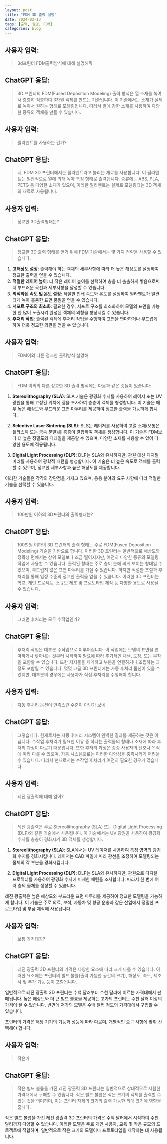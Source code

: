 ```yaml
---
layout: post
title: "FDM 3D 출력 설명"
date: 2024-03-13
tags: [출력, 설명, FDM]
categories: blog
---
```


## 사용자 입력:
> 3d프린터 FDM출력방식에 대해 설명해줘

## ChatGPT 응답:
> 3D 프린터의 FDM(Fused Deposition Modeling) 출력 방식은 열 소재를 녹여서 층층히 적층하여 3차원 객체를 만드는 기술입니다. 이 기술에서는 소재가 실제로 녹아서 원하는 형태로 모델링됩니다. 따라서 열에 강한 소재를 사용하여 다양한 종류의 객체를 만들 수 있습니다.

## 사용자 입력:
> 필라멘트를 사용하는 건가?

## ChatGPT 응답:
> 네, FDM 3D 프린터에서는 필라멘트라고 불리는 재료를 사용합니다. 이 필라멘트는 일반적으로 열에 의해 녹아 특정 형태로 출력됩니다. 종류에는 ABS, PLA, PETG 등 다양한 소재가 있으며, 이러한 필라멘트는 실제로 모델링되는 3D 객체의 재료로 사용됩니다.

## 사용자 입력:
> 정교한 3D출력형태는?

## ChatGPT 응답:
> 정교한 3D 출력 형태를 얻기 위해 FDM 기술에서는 몇 가지 전략을 사용할 수 있습니다. 
1. **고해상도 설정**: 출력해야 하는 객체의 세부사항에 따라 더 높은 해상도를 설정하여 정교한 출력을 얻을 수 있습니다.
2. **적절한 레이어 높이**: 더 작은 레이어 높이를 선택하여 층을 더 촘촘하게 쌓음으로써 더 부드러운 곡선과 세부사항을 달성할 수 있습니다.
3. **최적화된 속도 및 온도 설정**: 적절한 인쇄 속도와 온도를 설정하여 필라멘트가 일관되게 녹아 훌륭한 표면 품질을 얻을 수 있습니다.
4. **서포트 구조의 최소화**: 필요한 경우, 서포트 구조를 최소화하여 모델의 표면을 가능한 한 많이 노출시켜 완성된 객체의 외형을 향상시킬 수 있습니다.
5. **후처리 작업**: 출력된 객체에 후처리 작업을 수행하여 표면을 연마하거나 부드럽게 하여 더욱 정교한 외관을 얻을 수 있습니다.

## 사용자 입력:
> FDM이외 다른 정교한 출력방식 설명해

## ChatGPT 응답:
> FDM 이외의 다른 정교한 3D 출력 방식에는 다음과 같은 것들이 있습니다:

1. **Stereolithography (SLA)**: SLA 기술은 광경화 수지를 사용하여 레이저 또는 UV 광원을 통해 고정된 위치에 광을 조사하여 층층이 객체를 형성합니다. 이 기술은 매우 높은 해상도와 부드러운 표면 마무리를 제공하여 정교한 출력을 가능하게 합니다.

2. **Selective Laser Sintering (SLS)**: SLS는 레이저를 사용하여 고열 소재(보통은 플라스틱 또는 금속 분말)를 층층이 결합하여 객체를 생성합니다. 이 기술은 FDM보다 더 높은 정밀도와 디테일을 제공할 수 있으며, 다양한 소재를 사용할 수 있어 다양한 용도에 적용됩니다.

3. **Digital Light Processing (DLP)**: DLP는 SLA와 유사하지만, 광원 대신 디지털 미러를 사용하여 광학적 패턴을 형성합니다. 이 기술은 더 높은 속도로 객체를 출력할 수 있으며, 정교한 세부사항과 높은 해상도를 제공합니다.

이러한 기술들은 각각의 장단점을 가지고 있으며, 응용 분야와 요구 사항에 따라 적절한 기술을 선택할 수 있습니다.

## 사용자 입력:
> 100만원 이하의 3D프린터의 출력형태는?

## ChatGPT 응답:
> 100만원 이하의 3D 프린터의 출력 형태는 주로 FDM(Fused Deposition Modeling) 기술을 기반으로 합니다. 이러한 3D 프린터는 일반적으로 해상도와 정확성 면에서는 상위 모델보다 조금 떨어지지만, 여전히 다양한 종류의 모델링 작업에 사용할 수 있습니다. 출력된 형태는 주로 층이 눈에 띄게 보이는 형태일 수 있으며, 부드럽지 않은 표면 마무리를 가질 수 있습니다. 하지만 적절한 조절과 후처리를 통해 일정 수준의 정교한 출력을 얻을 수 있습니다. 이러한 3D 프린터는 학교, 개인 프로젝트, 소규모 제조 및 프로토타입 제작 등 다양한 용도로 사용될 수 있습니다.

## 사용자 입력:
> 그러면 후처리는 모두 수작업인가?

## ChatGPT 응답:
> 후처리 작업은 대부분 수작업으로 이루어집니다. 이 작업에는 모델의 표면을 연마하거나 깎아내는 것부터 시작하여 필요에 따라 추가적인 채색, 도장, 또는 부착을 포함할 수 있습니다. 또한 지지물을 제거하고 부분을 연결하거나 조립하는 과정도 포함될 수 있습니다. 몇몇 고급 3D 프린터에는 자동 후처리 옵션이 있을 수 있지만, 대부분의 경우에는 사용자가 직접 후처리를 수행해야 합니다.

## 사용자 입력:
> 자동 후처리 옵션이 만족스런 수준이 아닌가 보네

## ChatGPT 응답:
> 그렇습니다. 현재로서는 자동 후처리 시스템이 완벽한 결과를 제공하는 것은 아닙니다. 수작업 후처리가 필요한 이유 중 하나는 출력물의 형태나 소재에 따라 후처리 과정이 다르기 때문입니다. 또한 후처리 과정은 종종 사용자의 선호나 목적에 따라 다를 수 있으며, 자동 시스템으로는 이러한 다양성을 충족시키기 어려울 수 있습니다. 따라서 현재로서는 수작업 후처리가 여전히 필요한 경우가 많습니다.

## 사용자 입력:
> 레진 광출력에 대해 알아?

## ChatGPT 응답:
> 레진 광출력은 주로 Stereolithography (SLA) 또는 Digital Light Processing (DLP)와 같은 기술에서 사용됩니다. 이 기술에서는 UV 광원을 사용하여 광경화 수지를 층층이 경화시켜 3D 객체를 생성합니다.

1. **Stereolithography (SLA)**: SLA에서는 UV 레이저를 사용하여 특정 영역의 광경화 수지를 경화시킵니다. 레이저는 CAD 파일에 따라 광선을 조정하여 모델링되는 물체의 각 부분을 경화시킵니다.

2. **Digital Light Processing (DLP)**: DLP는 SLA와 유사하지만, 광원으로 디지털 프로젝터를 사용하여 광경화 수지에 미세한 패턴을 조사합니다. 따라서 한 번에 여러 층의 물체를 생성할 수 있습니다.

레진 광출력은 높은 해상도와 부드러운 표면 마무리를 제공하여 정교한 모델링을 가능하게 합니다. 이 기술은 주로 의료, 보석, 자동차 및 항공 운송과 같은 산업에서 정밀한 프로토타입 및 부품 제작에 사용됩니다.

## 사용자 입력:
> 보통 가격대가?

## ChatGPT 응답:
> 레진 광출력 3D 프린터의 가격은 다양한 요소에 따라 크게 다를 수 있습니다. 이러한 요소에는 프린터의 빌드 볼륨(출력 가능한 공간의 크기), 해상도, 속도, 제조사 및 추가 기능 등이 포함됩니다.

일반적으로 레진 광출력 3D 프린터는 수백 달러부터 수천 달러에 이르는 가격대에서 판매됩니다. 높은 해상도와 더 큰 빌드 볼륨을 제공하는 고가의 프린터는 수천 달러 이상의 가격이 될 수 있습니다. 반면에 저가의 모델은 수백 달러 정도의 가격대에서 구입할 수 있습니다.

프린터의 가격은 해당 기기의 기능과 성능에 따라 다르며, 개별적인 요구 사항에 맞춰 선택해야 합니다.

## 사용자 입력:
> 작은거

## ChatGPT 응답:
> 작은 빌드 볼륨을 가진 레진 광출력 3D 프린터는 일반적으로 상대적으로 저렴한 가격대에서 구매할 수 있습니다. 작은 빌드 볼륨은 작은 크기의 객체를 출력할 수 있는 것을 의미하며, 이는 프린터 자체의 크기와 출력 가능한 최대 크기에 영향을 줍니다.

작은 빌드 볼륨을 가진 레진 광출력 3D 프린터의 가격은 수백 달러에서 시작하여 수천 달러까지 다양할 수 있습니다. 이러한 모델은 주로 개인 사용자, 교육 및 작은 규모의 프로젝트에 적합하며, 일반적으로 작은 크기의 모델이나 프로토타입을 제작하는 데 사용됩니다.

